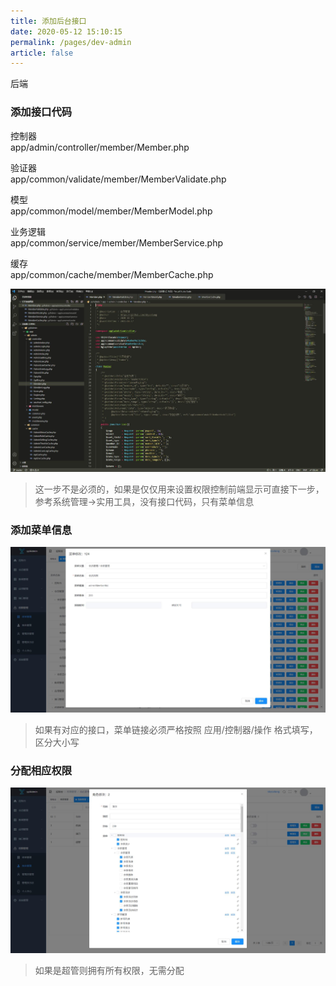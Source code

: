 ```yaml
---
title: 添加后台接口
date: 2020-05-12 15:10:15
permalink: /pages/dev-admin
article: false
---
```


后端

### 添加接口代码

控制器  
app/admin/controller/member/Member.php  

验证器  
app/common/validate/member/MemberValidate.php

模型  
app/common/model/member/MemberModel.php

业务逻辑  
app/common/service/member/MemberService.php

缓存  
app/common/cache/member/MemberCache.php

![添加接口代码](/img/dev/adminapi.jpg)

> 这一步不是必须的，如果是仅仅用来设置权限控制前端显示可直接下一步，参考系统管理->实用工具，没有接口代码，只有菜单信息

### 添加菜单信息

![添加菜单信息](/img/dev/adminmenu.jpg)

> 如果有对应的接口，菜单链接必须严格按照 应用/控制器/操作 格式填写，区分大小写

### 分配相应权限

![分配相应权限](/img/dev/adminrole.jpg)

> 如果是超管则拥有所有权限，无需分配
